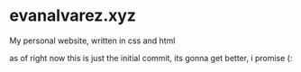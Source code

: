 # evanalvarez.xyz
My personal website, written in css and html

as of right now this is just the initial commit, its gonna get better, i promise (:
